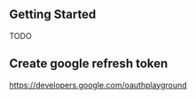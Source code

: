 ## Getting Started

TODO

## Create google refresh token

https://developers.google.com/oauthplayground
